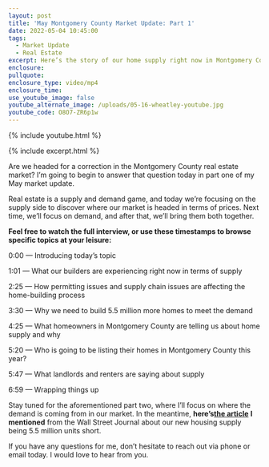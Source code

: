 ```yaml
---
layout: post
title: 'May Montgomery County Market Update: Part 1'
date: 2022-05-04 10:45:00
tags:
  - Market Update
  - Real Estate
excerpt: Here’s the story of our home supply right now in Montgomery County.
enclosure:
pullquote:
enclosure_type: video/mp4
enclosure_time:
use_youtube_image: false
youtube_alternate_image: /uploads/05-16-wheatley-youtube.jpg
youtube_code: O8O7-ZR6p1w
---
```

{% include youtube.html %}

{% include excerpt.html %}

Are we headed for a correction in the Montgomery County real estate market? I’m going to begin to answer that question today in part one of my May market update.&nbsp;

Real estate is a supply and demand game, and today we’re focusing on the supply side to discover where our market is headed in terms of prices. Next time, we’ll focus on demand, and after that, we’ll bring them both together.

**Feel free to watch the full interview, or use these timestamps to browse specific topics at your leisure:**

0:00 — Introducing today’s topic

1:01 — What our builders are experiencing right now in terms of supply

2:25 — How permitting issues and supply chain issues are affecting the home-building process

3:30 — Why we need to build 5.5 million more homes to meet the demand

4:25 — What homeowners in Montgomery County are telling us about home supply and why

5:20 — Who is going to be listing their homes in Montgomery County this year?

5:47 — What landlords and renters are saying about supply

6:59 — Wrapping things up

Stay tuned for the aforementioned part two, where I’ll focus on where the demand is coming from in our market. In the meantime, **here’s**[**the article**](https://www.wsj.com/articles/u-s-housing-market-needs-5-5-million-more-units-says-new-report-11623835800) **I mentioned** from the Wall Street Journal about our new housing supply being 5.5 million units short.

If you have any questions for me, don’t hesitate to reach out via phone or email today. I would love to hear from you.
